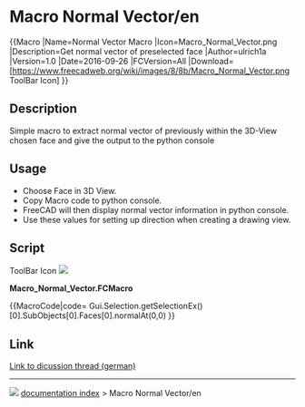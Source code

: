 # Macro Normal Vector/en
{{Macro
|Name=Normal Vector Macro
|Icon=Macro_Normal_Vector.png
|Description=Get normal vector of preselected face
|Author=ulrich1a
|Version=1.0
|Date=2016-09-26
|FCVersion=All
|Download=[https://www.freecadweb.org/wiki/images/8/8b/Macro_Normal_Vector.png ToolBar Icon]
}}

## Description

Simple macro to extract normal vector of previously within the 3D-View chosen face and give the output to the python console

## Usage

-   Choose Face in 3D View.
-   Copy Macro code to python console.
-   FreeCAD will then display normal vector information in python console.
-   Use these values for setting up direction when creating a drawing view.

## Script

ToolBar Icon ![](images/Macro_Normal_Vector.png )

**Macro_Normal_Vector.FCMacro**


{{MacroCode|code=
Gui.Selection.getSelectionEx()[0].SubObjects[0].Faces[0].normalAt(0,0)
}}

## Link

[Link to dicussion thread (german)](http://forum.freecadweb.org/viewtopic.php?f=13&t=10959)



---
![](images/Button_right.svg) [documentation index](../README.md) > Macro Normal Vector/en
